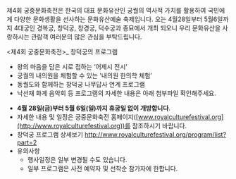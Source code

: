 제4회 궁중문화축전은 한국의 대표 문화유산인 궁궐의 역사적 가치를 활용하여 국민에게 다양한 문화생활을 선사하는 문화유산예술 축제입니다. 오는 4월28일부터 5월6일까지 4대궁인 경복궁, 창덕궁, 창경궁, 덕수궁과 종묘에서 개최 되오니 우리 문화유산을 사랑하시는 관람객 여러분의 많은 관심을 부탁드립니다.

<제4회 궁중문화축전>_ 창덕궁의 프로그램
- 왕의 마음을 담은 시로 접하는 ‘어제시 전시’
- 궁궐의 내의원을 체험할 수 있는 '내의원 한의학 체험’
- 동궐도와 함께하는 창덕궁 나무답사 연계 프로그램
- 낙선재 화계 음악회
등 프로그램의 자세한 내용은 아래 첨부파일 확인해주세요.

* **4월 28일(금)부터 5월 6일(일)까지 휴궁일 없이 개방합니다**.
* 자세한 내용 및 일정은 궁중문화축전 홈페이지([www.royalculturefestival.org](http://www.royalculturefestival.org))를 참조하시기 바랍니다.
* 창덕궁 프로그램 상세보기 <http://www.royalculturefestival.org/program/list?part=2>
* 유의사항
  - 행사일정은 일부 변경될 수도 있습니다.
  - 일부 프로그램은 사전 예약자 및 선착순 참가자에 한합니다.
